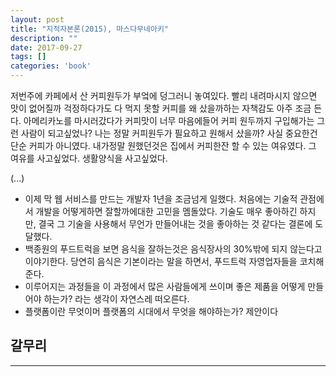 ```yaml
---
layout: post
title: "지적자본론(2015), 마스다무네아키"
description: ""
date: 2017-09-27
tags: []
categories: 'book'
---
```


 저번주에 카페에서 산 커피원두가 부엌에 덩그러니 놓여있다. 빨리 내려마시지 않으면 맛이 없어질까 걱정하다가도 다 먹지 못할 커피를 왜 샀을까하는 자책감도 아주 조금 든다. 아메리카노를 마시러갔다가 커피맛이 너무 마음에들어 커피 원두까지 구입해가는 그런 사람이 되고싶었나? 나는 정말 커피원두가 필요하고 원해서 샀을까? 사실 중요한건 단순 커피가 아니였다. 내가정말 원했던것은 집에서 커피한잔 할 수 있는 여유였다. 그 여유를 사고싶었다. 생활양식을 사고싶었다.

(...)

- 이제 막 웹 서비스를 만드는 개발자 1년을 조금넘게 일했다. 처음에는 기술적 관점에서 개발을 어떻게하면 잘할까에대한 고민을 멤돌았다. 기술도 매우 좋아하긴 하지만, 결국 그 기술을 사용해서 무언가 만들어내는 것을 좋아하는 것 같다는 결론에 도달했다.
- 백종원의 푸드트럭을 보면 음식을 잘하는것은 음식장사의 30%밖에 되지 않는다고 이야기한다. 당연히 음식은 기본이라는 말을 하면서, 푸드트럭 자영업자들을 코치해준다. 
- 이루어지는 과정들을 이 과정에서 많은 사람들에게 쓰이며 좋은 제품을 어떻게 만들어야 하는가? 라는 생각이 자연스레 떠오른다. 
- 플랫폼이란 무엇이머 플랫폼의 시대에서 무엇을 해야하는가? 제안이다

## 갈무리

---

